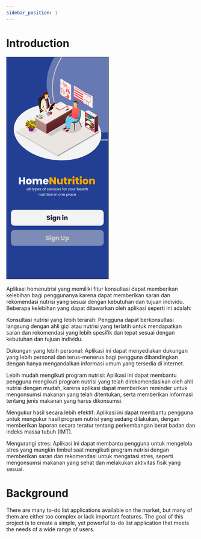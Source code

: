 ```yaml
---
sidebar_position: 1
---
```


# Introduction

![To-dolist](login.png)

Aplikasi homenutrisi yang memiliki fitur konsultasi dapat memberikan kelebihan bagi penggunanya karena dapat memberikan saran dan rekomendasi nutrisi yang sesuai dengan kebutuhan dan tujuan individu. Beberapa kelebihan yang dapat ditawarkan oleh aplikasi seperti ini adalah:

Konsultasi nutrisi yang lebih terarah: Pengguna dapat berkonsultasi langsung dengan ahli gizi atau nutrisi yang terlatih untuk mendapatkan saran dan rekomendasi yang lebih spesifik dan tepat sesuai dengan kebutuhan dan tujuan individu.

Dukungan yang lebih personal: Aplikasi ini dapat menyediakan dukungan yang lebih personal dan terus-menerus bagi pengguna dibandingkan dengan hanya mengandalkan informasi umum yang tersedia di internet.

Lebih mudah mengikuti program nutrisi: Aplikasi ini dapat membantu pengguna mengikuti program nutrisi yang telah direkomendasikan oleh ahli nutrisi dengan mudah, karena aplikasi dapat memberikan reminder untuk mengonsumsi makanan yang telah ditentukan, serta memberikan informasi tentang jenis makanan yang harus dikonsumsi.

Mengukur hasil secara lebih efektif: Aplikasi ini dapat membantu pengguna untuk mengukur hasil program nutrisi yang sedang dilakukan, dengan memberikan laporan secara teratur tentang perkembangan berat badan dan indeks massa tubuh (IMT).

Mengurangi stres: Aplikasi ini dapat membantu pengguna untuk mengelola stres yang mungkin timbul saat mengikuti program nutrisi dengan memberikan saran dan rekomendasi untuk mengatasi stres, seperti mengonsumsi makanan yang sehat dan melakukan aktivitas fisik yang sesuai.
# Background

There are many to-do list applications available on the market, but many of them are either too complex or lack important features. The goal of this project is to create a simple, yet powerful to-do list application that meets the needs of a wide range of users.
